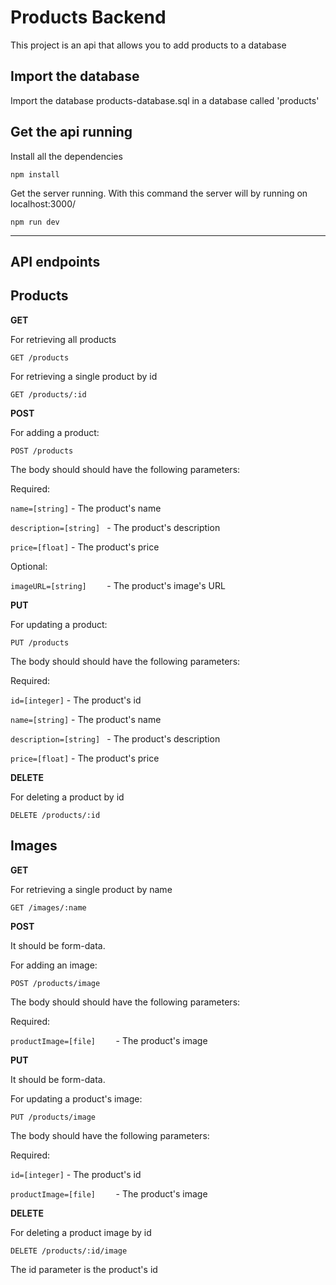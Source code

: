 # Products Backend

This project is an api that allows you to add products to a database

## Import the database

Import the database products-database.sql in a database called 'products'

## Get the api running

Install all the dependencies

```
npm install
```

Get the server running. With this command the server will by running on localhost:3000/

```
npm run dev
```
___

## **API endpoints**

## Products

**GET**

For retrieving all products

```http
GET /products
```

For retrieving a single product by id

```http
GET /products/:id
```

**POST**

For adding a product:

```http
POST /products
```

The body should should have the following parameters:

Required:

`
name=[string]
` - The product's name

`
description=[string] 
` - The product's description

`
price=[float]
` - The product's price

Optional:

`
imageURL=[string]    
` - The product's image's URL

**PUT**

For updating a product:

```http
PUT /products
```

The body should should have the following parameters:

Required:

`
id=[integer]
` - The product's id

`
name=[string]
` - The product's name

`
description=[string] 
` - The product's description

`
price=[float]
` - The product's price


**DELETE**

For deleting a product by id

```http
DELETE /products/:id
```

## Images

**GET**

For retrieving a single product by name

```http
GET /images/:name
```

**POST**

It should be form-data.

For adding an image:

```http
POST /products/image
```

The body should should have the following parameters:

Required:

`
productImage=[file]    
` - The product's image

**PUT**

It should be form-data.

For updating a product's image:

```http
PUT /products/image
```

The body should have the following parameters:

Required:

`
id=[integer]
` - The product's id

`
productImage=[file]    
` - The product's image


**DELETE**

For deleting a product image by id

```http
DELETE /products/:id/image
```

The id parameter is the product's id
